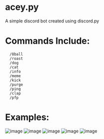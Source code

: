 

# acey.py
A simple discord bot created using discord.py
# Commands Include:

```
  /8ball
  /roast
  /dog
  /cat
  /info
  /meme
  /kick
  /purge
  /ping
  /clap
  /pfp
```

# Examples:
![image](https://github.com/mxfze/acey-bot/assets/148377456/2acc7ebf-c223-4e31-892c-9f0add8ca1ef)
![image](https://github.com/mxfze/acey-bot/assets/148377456/42e54494-bf81-4d6a-8284-94ac2b47098f)
![image](https://github.com/mxfze/acey-bot/assets/148377456/258d7cc5-381c-460c-9014-a0ee290bd9b6)
![image](https://github.com/mxfze/acey-bot/assets/148377456/ce49acb3-14b6-480b-8ece-48bb1afc3ad0)
![image](https://github.com/mxfze/acey-bot/assets/148377456/813049e3-177c-4480-a33f-9a0c263f7806)  


